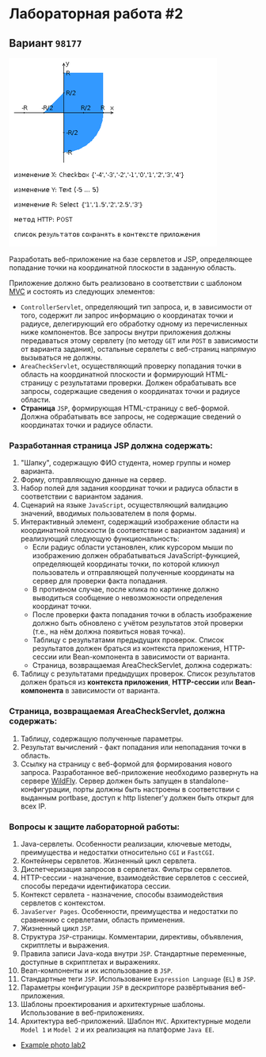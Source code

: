 # Лабораторная работа #2

## Вариант `98177`
<img src="./src/main/webapp/img/img.png">

Разработать веб-приложение на базе сервлетов и JSP, определяющее попадание точки на координатной плоскости в заданную область.

Приложение должно быть реализовано в соответствии с шаблоном  [MVC](https://en.wikipedia.org/wiki/Model%E2%80%93view%E2%80%93controller) и состоять из следующих элементов:

- `ControllerServlet`, определяющий тип запроса, и, в зависимости от того, содержит ли запрос информацию о координатах точки и радиусе, делегирующий его обработку одному из перечисленных ниже компонентов. Все запросы внутри приложения должны передаваться этому сервлету (по методу `GET` или `POST` в зависимости от варианта задания), остальные сервлеты с веб-страниц напрямую вызываться не должны.
- `AreaCheckServlet`, осуществляющий проверку попадания точки в область на координатной плоскости и формирующий HTML-страницу с результатами проверки. Должен обрабатывать все запросы, содержащие сведения о координатах точки и радиусе области.
- **Страница** `JSP`, формирующая HTML-страницу с веб-формой. Должна обрабатывать все запросы, не содержащие сведений о координатах точки и радиусе области.


### Разработанная страница JSP должна содержать:

1. "Шапку", содержащую ФИО студента, номер группы и номер варианта.
2. Форму, отправляющую данные на сервер.
3. Набор полей для задания координат точки и радиуса области в соответствии с вариантом задания.
4. Сценарий на языке `JavaScript`, осуществляющий валидацию значений, вводимых пользователем в поля формы.
5. Интерактивный элемент, содержащий изображение области на координатной плоскости (в соответствии с вариантом задания) и реализующий следующую функциональность:
   - Если радиус области установлен, клик курсором мыши по изображению должен обрабатываться JavaScript-функцией, определяющей координаты точки, по которой кликнул пользователь и отправляющей полученные координаты на сервер для проверки факта попадания.
   - В противном случае, после клика по картинке должно выводиться сообщение о невозможности определения координат точки.
   - После проверки факта попадания точки в область изображение должно быть обновлено с учётом результатов этой проверки (т.е., на нём должна появиться новая точка).
   - Таблицу с результатами предыдущих проверок. Список результатов должен браться из контекста приложения, HTTP-сессии или Bean-компонента в зависимости от варианта.
   - Страница, возвращаемая AreaCheckServlet, должна содержать:
6. Таблицу с результатами предыдущих проверок. Список результатов должен браться из **контекста приложения**, **HTTP-сессии** или **Bean-компонента** в зависимости от варианта.


### Страница, возвращаемая AreaCheckServlet, должна содержать:

1. Таблицу, содержащую полученные параметры.
2. Результат вычислений - факт попадания или непопадания точки в область.
3. Ссылку на страницу с веб-формой для формирования нового запроса.
Разработанное веб-приложение необходимо развернуть на сервере [WildFly](https://www.wildfly.org/). Сервер должен быть запущен в standalone-конфигурации, порты должны быть настроены в соответствии с выданным portbase, доступ к http listener'у должен быть открыт для всех IP.


### Вопросы к защите лабораторной работы:


1. Java-сервлеты. Особенности реализации, ключевые методы, преимущества и недостатки относительно `CGI` и `FastCGI`.
2. Контейнеры сервлетов. Жизненный цикл сервлета.
3. Диспетчеризация запросов в сервлетах. Фильтры сервлетов.
4. HTTP-сессии - назначение, взаимодействие сервлетов с сессией, способы передачи идентификатора сессии.
5. Контекст сервлета - назначение, способы взаимодействия сервлетов с контекстом.
6. `JavaServer Pages`. Особенности, преимущества и недостатки по сравнению с сервлетами, область применения.
7. Жизненный цикл `JSP`.
8. Структура `JSP`-страницы. Комментарии, директивы, объявления, скриптлеты и выражения.
9. Правила записи Java-кода внутри `JSP`. Стандартные переменные, доступные в скриптлетах и выражениях.
10. Bean-компоненты и их использование в `JSP`.
11. Стандартные теги `JSP`. Использование `Expression Language` (`EL`) в `JSP`.
12. Параметры конфигурации `JSP` в дескрипторе развёртывания веб-приложения.
13. Шаблоны проектирования и архитектурные шаблоны. Использование в веб-приложениях.
14. Архитектура веб-приложений. Шаблон `MVC`. Архитектурные модели `Model 1` и `Model 2` и их реализация на платформе `Java EE`.

- [Example photo lab2](./src/main/webapp/img/img_1.png)